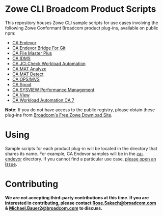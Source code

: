# Zowe CLI Broadcom Product Scripts
This repository houses Zowe CLI sample scripts for use cases involving the following Zowe Conformant Broadcom product plug-ins, available on public npm:

- [CA Endevor](https://www.npmjs.com/package/@broadcom/endevor-for-zowe-cli)
- [CA Endevor Bridge For Git](https://www.npmjs.com/package/@broadcom/endevor-bridge-for-git-for-zowe-cli)
- [CA File Master Plus](https://www.npmjs.com/package/@broadcom/file-master-plus-for-zowe-cli)
- [CA IDMS](https://www.npmjs.com/package/@broadcom/idms-for-zowe-cli)
- [CA JCLCheck Workload Automation](https://www.npmjs.com/package/@broadcom/jclcheck-for-zowe-cli)
- [CA MAT Analyze](https://www.npmjs.com/package/@broadcom/mat-analyze-for-zowe-cli)
- [CA MAT Detect](https://www.npmjs.com/package/@broadcom/mat-detect-for-zowe-cli)
- [CA OPS/MVS](https://www.npmjs.com/package/@broadcom/ops-for-zowe-cli)
- [CA Spool](https://www.npmjs.com/package/@broadcom/caspool-for-zowe-cli)
- [CA SYSVIEW Performance Management](https://www.npmjs.com/package/@broadcom/sysview-for-zowe-cli)
- [CA View](https://www.npmjs.com/package/@broadcom/caview-for-zowe-cli)
- [CA Workload Automation CA 7](https://www.npmjs.com/package/@broadcom/ca7-for-zowe-cli)

**Note:** If you do not have access to the public registry, please obtain these plug-ins from [Broadcom's Free Zowe Download Site](https://validate.broadcom.com/key/ZoweDistributionLink).

# Using
Sample scripts for each product plug-in will be located in the directory that shares its name. For example, CA Endevor samples will be in the [ca-endevor](ca-endevor) directory. If you cannot find a particular use case, [please open an issue](https://github.com/BroadcomMFD/zowe-cli-scripts/issues/new).

# Contributing
**We are not accepting third-party contributions at this time. If you are interested in contributing, please contact Rose.Sakach@broadcom.com & Michael.Bauer2@broadcom.com to discuss.**
